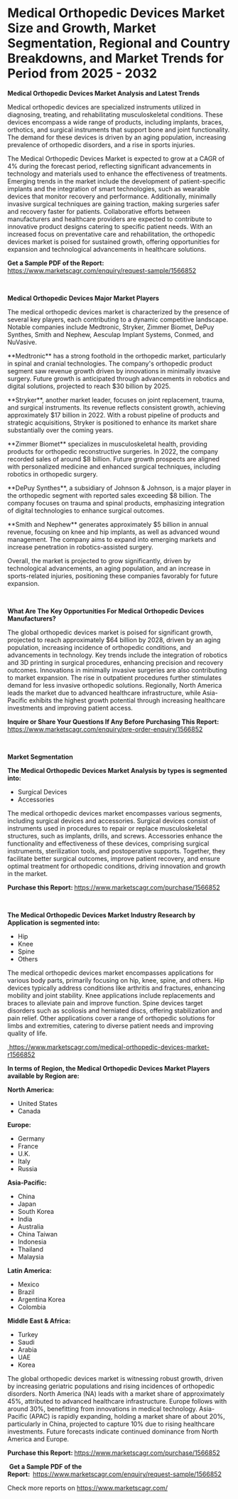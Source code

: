 <p><h1>Medical Orthopedic Devices Market Size and Growth, Market Segmentation, Regional and Country Breakdowns, and Market Trends for Period from 2025 -  2032</h1></p><p><strong>Medical Orthopedic Devices Market Analysis and Latest Trends</strong></p>
<p><p>Medical orthopedic devices are specialized instruments utilized in diagnosing, treating, and rehabilitating musculoskeletal conditions. These devices encompass a wide range of products, including implants, braces, orthotics, and surgical instruments that support bone and joint functionality. The demand for these devices is driven by an aging population, increasing prevalence of orthopedic disorders, and a rise in sports injuries.</p><p>The Medical Orthopedic Devices Market is expected to grow at a CAGR of 4% during the forecast period, reflecting significant advancements in technology and materials used to enhance the effectiveness of treatments. Emerging trends in the market include the development of patient-specific implants and the integration of smart technologies, such as wearable devices that monitor recovery and performance. Additionally, minimally invasive surgical techniques are gaining traction, making surgeries safer and recovery faster for patients. Collaborative efforts between manufacturers and healthcare providers are expected to contribute to innovative product designs catering to specific patient needs. With an increased focus on preventative care and rehabilitation, the orthopedic devices market is poised for sustained growth, offering opportunities for expansion and technological advancements in healthcare solutions.</p></p>
<p><strong>Get a Sample PDF of the Report:&nbsp;</strong> <a href="https://www.marketscagr.com/enquiry/request-sample/1566852?utm_campaign=3127&utm_medium=2&utm_source=Github&utm_content=ia&utm_term=22032025&utm_id=medical-orthopedic-devices">https://www.marketscagr.com/enquiry/request-sample/1566852</a></p>
<p>&nbsp;</p>
<p><strong>Medical Orthopedic Devices Major Market Players</strong></p>
<p><p>The medical orthopedic devices market is characterized by the presence of several key players, each contributing to a dynamic competitive landscape. Notable companies include Medtronic, Stryker, Zimmer Biomet, DePuy Synthes, Smith and Nephew, Aesculap Implant Systems, Conmed, and NuVasive.</p><p>**Medtronic** has a strong foothold in the orthopedic market, particularly in spinal and cranial technologies. The company's orthopedic product segment saw revenue growth driven by innovations in minimally invasive surgery. Future growth is anticipated through advancements in robotics and digital solutions, projected to reach $30 billion by 2025.</p><p>**Stryker**, another market leader, focuses on joint replacement, trauma, and surgical instruments. Its revenue reflects consistent growth, achieving approximately $17 billion in 2022. With a robust pipeline of products and strategic acquisitions, Stryker is positioned to enhance its market share substantially over the coming years.</p><p>**Zimmer Biomet** specializes in musculoskeletal health, providing products for orthopedic reconstructive surgeries. In 2022, the company recorded sales of around $8 billion. Future growth prospects are aligned with personalized medicine and enhanced surgical techniques, including robotics in orthopedic surgery.</p><p>**DePuy Synthes**, a subsidiary of Johnson & Johnson, is a major player in the orthopedic segment with reported sales exceeding $8 billion. The company focuses on trauma and spinal products, emphasizing integration of digital technologies to enhance surgical outcomes.</p><p>**Smith and Nephew** generates approximately $5 billion in annual revenue, focusing on knee and hip implants, as well as advanced wound management. The company aims to expand into emerging markets and increase penetration in robotics-assisted surgery.</p><p>Overall, the market is projected to grow significantly, driven by technological advancements, an aging population, and an increase in sports-related injuries, positioning these companies favorably for future expansion.</p></p>
<p>&nbsp;</p>
<p><strong>What Are The Key Opportunities For Medical Orthopedic Devices Manufacturers?</strong></p>
<p><p>The global orthopedic devices market is poised for significant growth, projected to reach approximately $64 billion by 2028, driven by an aging population, increasing incidence of orthopedic conditions, and advancements in technology. Key trends include the integration of robotics and 3D printing in surgical procedures, enhancing precision and recovery outcomes. Innovations in minimally invasive surgeries are also contributing to market expansion. The rise in outpatient procedures further stimulates demand for less invasive orthopedic solutions. Regionally, North America leads the market due to advanced healthcare infrastructure, while Asia-Pacific exhibits the highest growth potential through increasing healthcare investments and improving patient access.</p></p>
<p><strong>Inquire or Share Your Questions If Any Before Purchasing This Report:</strong> <a href="https://www.marketscagr.com/enquiry/pre-order-enquiry/1566852?utm_campaign=3127&utm_medium=2&utm_source=Github&utm_content=ia&utm_term=22032025&utm_id=medical-orthopedic-devices">https://www.marketscagr.com/enquiry/pre-order-enquiry/1566852</a></p>
<p>&nbsp;</p>
<p><strong>Market Segmentation</strong></p>
<p><strong>The Medical Orthopedic Devices Market Analysis by types is segmented into:</strong></p>
<p><ul><li>Surgical Devices</li><li>Accessories</li></ul></p>
<p><p>The medical orthopedic devices market encompasses various segments, including surgical devices and accessories. Surgical devices consist of instruments used in procedures to repair or replace musculoskeletal structures, such as implants, drills, and screws. Accessories enhance the functionality and effectiveness of these devices, comprising surgical instruments, sterilization tools, and postoperative supports. Together, they facilitate better surgical outcomes, improve patient recovery, and ensure optimal treatment for orthopedic conditions, driving innovation and growth in the market.</p></p>
<p><strong>Purchase this Report:&nbsp;</strong><a href="https://www.marketscagr.com/purchase/1566852?utm_campaign=3127&utm_medium=2&utm_source=Github&utm_content=ia&utm_term=22032025&utm_id=medical-orthopedic-devices">https://www.marketscagr.com/purchase/1566852</a></p>
<p>&nbsp;</p>
<p><strong>The Medical Orthopedic Devices Market Industry Research by Application is segmented into:</strong></p>
<p><ul><li>Hip</li><li>Knee</li><li>Spine</li><li>Others</li></ul></p>
<p><p>The medical orthopedic devices market encompasses applications for various body parts, primarily focusing on hip, knee, spine, and others. Hip devices typically address conditions like arthritis and fractures, enhancing mobility and joint stability. Knee applications include replacements and braces to alleviate pain and improve function. Spine devices target disorders such as scoliosis and herniated discs, offering stabilization and pain relief. Other applications cover a range of orthopedic solutions for limbs and extremities, catering to diverse patient needs and improving quality of life.</p></p>
<p><a href="https://www.marketscagr.com/medical-orthopedic-devices-market-r1566852?utm_campaign=3127&utm_medium=2&utm_source=Github&utm_content=ia&utm_term=22032025&utm_id=medical-orthopedic-devices">&nbsp;https://www.marketscagr.com/medical-orthopedic-devices-market-r1566852</a></p>
<p><strong>In terms of Region, the Medical Orthopedic Devices Market Players available by Region are:</strong></p>
<p>
    <p> <strong> North America: </strong>
        <ul>
            <li>United States</li>
            <li>Canada</li>
        </ul>
        </p> 
    <p> <strong> Europe: </strong>
        <ul>
            <li>Germany</li>
            <li>France</li>
            <li>U.K.</li>
            <li>Italy</li>
            <li>Russia</li>
        </ul>
        </p> 
    <p> <strong> Asia-Pacific: </strong>
        <ul>
            <li>China</li>
            <li>Japan</li>
            <li>South Korea</li>
            <li>India</li>
            <li>Australia</li>
            <li>China Taiwan</li>
            <li>Indonesia</li>
            <li>Thailand</li>
            <li>Malaysia</li>
        </ul>
        </p> 
    <p> <strong> Latin America: </strong>
        <ul>
            <li>Mexico</li>
            <li>Brazil</li>
            <li>Argentina Korea</li>
            <li>Colombia</li>
        </ul>
        </p> 
    <p> <strong> Middle East & Africa: </strong>
        <ul>
            <li>Turkey</li>
            <li>Saudi</li>
            <li>Arabia</li>
            <li>UAE</li>
            <li>Korea</li>
        </ul>
    </p>
    </p>
<p><p>The global orthopedic devices market is witnessing robust growth, driven by increasing geriatric populations and rising incidences of orthopedic disorders. North America (NA) leads with a market share of approximately 45%, attributed to advanced healthcare infrastructure. Europe follows with around 30%, benefitting from innovations in medical technology. Asia-Pacific (APAC) is rapidly expanding, holding a market share of about 20%, particularly in China, projected to capture 10% due to rising healthcare investments. Future forecasts indicate continued dominance from North America and Europe.</p></p>
<p><strong>Purchase this Report: </strong><a href="https://www.marketscagr.com/purchase/1566852?utm_campaign=3127&utm_medium=2&utm_source=Github&utm_content=ia&utm_term=22032025&utm_id=medical-orthopedic-devices">https://www.marketscagr.com/purchase/1566852</a></p>
<p>&nbsp;<strong>Get a Sample PDF of the Report:&nbsp;&nbsp;</strong><a href="https://www.marketscagr.com/enquiry/request-sample/1566852?utm_campaign=3127&utm_medium=2&utm_source=Github&utm_content=ia&utm_term=22032025&utm_id=medical-orthopedic-devices">https://www.marketscagr.com/enquiry/request-sample/1566852</a></p>
<p><strong></strong></p>
<p>Check more reports on <a href="https://www.marketscagr.com/?utm_campaign=3127&utm_medium=2&utm_source=Github&utm_content=ia&utm_term=22032025&utm_id=medical-orthopedic-devices">https://www.marketscagr.com/</a></p>